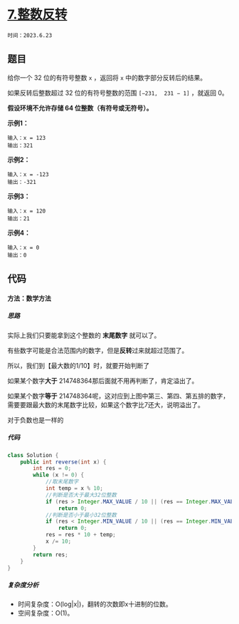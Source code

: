 # [7.整数反转](https://leetcode.cn/problems/reverse-integer/)

`时间：2023.6.23`

## 题目

给你一个 32 位的有符号整数 `x` ，返回将 `x` 中的数字部分反转后的结果。

如果反转后整数超过 32 位的有符号整数的范围 `[−231,  231 − 1]` ，就返回 0。

**假设环境不允许存储 64 位整数（有符号或无符号）。**

**示例1：**

```
输入：x = 123
输出：321
```

**示例2：**

```
输入：x = -123
输出：-321
```

**示例3：**

```
输入：x = 120
输出：21
```

**示例4：**

```
输入：x = 0
输出：0
```

## 代码

#### 方法：数学方法

##### 思路

实际上我们只要能拿到这个整数的 **末尾数字** 就可以了。

有些数字可能是合法范围内的数字，但是**反转**过来就超过范围了。

所以，我们到【最大数的1/10】时，就要开始判断了

如果某个数字**大于** 214748364那后面就不用再判断了，肯定溢出了。

如果某个数字**等于** 214748364呢，这对应到上图中第三、第四、第五排的数字，需要要跟最大数的末尾数字比较，如果这个数字比7还大，说明溢出了。

对于负数也是一样的

##### 代码

```java
class Solution {
    public int reverse(int x) {
        int res = 0;
        while (x != 0) {
            //取末尾数字
            int temp = x % 10;
            //判断是否大于最大32位整数
            if (res > Integer.MAX_VALUE / 10 || (res == Integer.MAX_VALUE / 10 && temp > 7))
                return 0;
            //判断是否小于最小32位整数
            if (res < Integer.MIN_VALUE / 10 || (res == Integer.MIN_VALUE / 10 && temp < -8))
                return 0;
            res = res * 10 + temp;
            x /= 10;
        }
        return res;
    }
}
```

##### 复杂度分析

- 时间复杂度：O(log|x|)，翻转的次数即x十进制的位数。
- 空间复杂度：O(1)。
